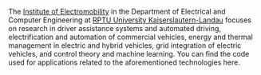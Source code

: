 The [Institute of Electromobility](https://eit.rptu.de/en/fgs/em) in the Department of Electrical and Computer Engineering at [RPTU University Kaiserslautern-Landau](https://rptu.de/)  focuses on research in driver assistance systems and automated driving, electrification and automation of commercial vehicles, energy and thermal management in electric and hybrid vehicles, grid integration of electric vehicles, and control theory and machine learning. You can find the code used for applications related to the aforementioned technologies here.

